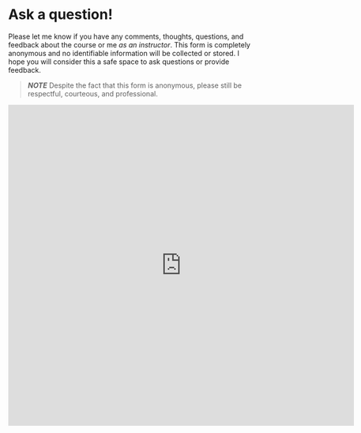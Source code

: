 # Ask a question!

Please let me know if you have any comments, thoughts, questions, and feedback about the course or me *as an instructor*. 
This form is completely anonymous and no identifiable information will be collected or stored. 
I hope you will consider this a safe space to ask questions or provide feedback.
 
> **_NOTE_** Despite the fact that this form is anonymous, please still be respectful, courteous, and professional. 

 <iframe src="https://qfreeaccountssjc1.az1.qualtrics.com/jfe/form/SV_6J3sKAet7R3Sqrk" frameborder="0" width="700" height="650"></iframe>
